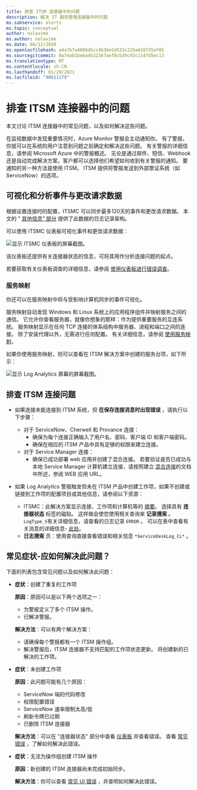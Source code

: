 ```yaml
---
title: 排查 ITSM 连接器中的问题
description: 解决 IT 服务管理连接器中的问题
ms.subservice: alerts
ms.topic: conceptual
author: nolavime
ms.author: nolavime
ms.date: 04/12/2020
ms.openlocfilehash: a4a7b7a4008d5cc4636e2d533c225a618f35af05
ms.sourcegitcommit: 8a74ab1beba4522367aef8cb39c92c1147d5ec13
ms.translationtype: MT
ms.contentlocale: zh-CN
ms.lasthandoff: 01/20/2021
ms.locfileid: "98611179"
---
```

# <a name="troubleshooting-problems-in-itsm-connector"></a>排查 ITSM 连接器中的问题

本文讨论 ITSM 连接器中的常见问题，以及如何解决这些问题。

在监视数据中发现重要情况时，Azure Monitor 警报会主动通知你。 有了警报，你就可以在系统的用户注意到问题之前确定和解决这些问题。 有关警报的详细信息，请参阅 Microsoft Azure 中的警报概述。
无论是通过邮件、短信、Webhook 还是自动完成解决方案，客户都可以选择他们希望如何收到有关警报的通知。 要通知的另一种方法是使用 ITSM。
ITSM 提供将警报发送到外部票证系统（如 ServiceNow）的选项。

## <a name="visualize-and-analyze-the-incident-and-change-request-data"></a>可视化和分析事件与更改请求数据

根据设置连接时的配置，ITSMC 可以同步最多120天的事件和更改请求数据。 本文的 " [其他信息" 部分](./itsmc-synced-data.md) 提供了此数据的日志记录架构。

可以使用 ITSMC 仪表板可视化事件和更改请求数据：

![显示 ITSMC 仪表板的屏幕截图。](media/itsmc-overview/itsmc-overview-sample-log-analytics.png)

该仪表板还提供有关连接器状态的信息，可将其用作分析连接问题的起点。

若要获取有关仪表板调查的详细信息，请参阅 [使用仪表板进行错误调查](./itsmc-dashboard.md)。

### <a name="service-map"></a>服务映射

你还可以在服务映射中将与受影响计算机同步的事件可视化。

服务映射自动发现 Windows 和 Linux 系统上的应用程序组件并映射服务之间的通信。 它允许你查看服务器，就像你想象的那样：作为提供重要服务的互连系统。 服务映射显示在任何 TCP 连接的体系结构中服务器、进程和端口之间的连接。 除了安装代理以外，无需进行任何配置。 有关详细信息，请参阅 [使用服务映射](../insights/service-map.md)。

如果你使用服务映射，则可以查看在 ITSM 解决方案中创建的服务台项，如下所示：

![显示 Log Analytics 屏幕的屏幕截图。](media/itsmc-overview/itsmc-overview-integrated-solutions.png)

## <a name="troubleshoot-itsm-connections"></a>排查 ITSM 连接问题

- 如果连接未能连接到 ITSM 系统，但 **在保存连接消息时出现错误** ，请执行以下步骤：
   - 对于 ServiceNow、Cherwell 和 Provance 连接：  
     - 确保为每个连接正确输入了用户名、密码、客户端 ID 和客户端密码。  
     - 确保在相应的 ITSM 产品中具有足够的权限来建立连接。  
   - 对于 Service Manager 连接：  
     - 确保已成功部署 web 应用并创建了混合连接。 若要验证是否已成功与本地 Service Manager 计算机建立连接，请按照建立 [混合连接](./itsmc-connections-scsm.md#configure-the-hybrid-connection)的文档中所述，参阅 WEB 应用 URL。  

- 如果 Log Analytics 警报触发但未在 ITSM 产品中创建工作项，如果不创建或链接到工作项的配置项目或其他信息，请参阅以下资源：
   -  ITSMC：此解决方案显示连接、工作项和计算机等的 [摘要](itsmc-dashboard.md)。 选择具有 **连接器状态** 标签的磁贴。 这样做会使您使用相关查询来 **记录搜索** 。 `LogType_S`有关详细信息，请查看的日志记录 `ERROR` 。
   可以在表中查看有关消息的详细信息- [此处](itsmc-dashboard-errors.md)。
   - **日志搜索** 页：使用查询直接查看错误和相关信息 `*ServiceDeskLog_CL*` 。

## <a name="common-symptoms---how-should-it-be-resolved"></a>常见症状-应如何解决此问题？

下面的列表包含常见问题以及如何解决此问题：

* **症状**：创建了重复的工作项

    **原因**：原因可以是以下两个选项之一：
    * 为警报定义了多个 ITSM 操作。
    * 已解决警报。

    **解决方法**：可以有两个解决方案：
    * 请确保每个警报都有一个 ITSM 操作组。
    * 解决警报后，ITSM 连接器不支持匹配的工作项状态更新。 将创建新的已解决的工作项。
* **症状**：未创建工作项

    **原因**：此问题可能有几个原因：
    * ServiceNow 端的代码修改
    * 权限配置错误
    * ServiceNow 速率限制太高/低
    * 刷新令牌已过期
    * 已删除 ITSM 连接器

    **解决方法**：可以在 "连接器状态" 部分中查看 [仪表板](itsmc-dashboard.md) 并查看错误。 查看 [常见错误](itsmc-dashboard-errors.md) ，了解如何解决此错误。

* **症状**：无法为操作组创建 ITSM 操作

    **原因**：新创建的 ITSM 连接器尚未完成初始同步。

    **解决方法**：你可以查看 [常见 UI 错误](itsmc-dashboard-errors.md#ui-common-errors) ，并查明如何解决此错误。